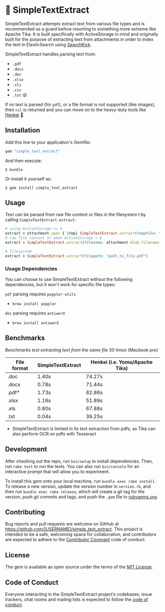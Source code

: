 # 📄 SimpleTextExtract

SimpleTextExtract attempts extract text from various file types and is recommended as a guard before resorting to something more extreme like Apache Tika. It is built specifically with ActiveStorage in mind and originally built for the purpose of extracting text from attachments in order to index the text in ElasticSearch using [SearchKick](https://github.com/ankane/searchkick).

SimpleTextExtract handles parsing text from:

- `.pdf`
- `.docx`
- `.doc`
- `.xlsx`
- `.xls`
- `.csv`
- `.txt` 😜

If no text is parsed (for `pdf`), or a file format is not supported (like images), then `nil` is returned and you can move on to the heavy-duty tools like [Henkei](https://github.com/abrom/henkei) 💪.

## Installation

Add this line to your application's Gemfile:

```ruby
gem "simple_text_extract"
```

And then execute:

    $ bundle

Or install it yourself as:

    $ gem install simple_text_extract

## Usage

Text can be parsed from raw file content or files in the filesystem t by calling `SimpleTextExtract.extract`:

```ruby
# using ActiveStorage >= 6
extract = attachment.open { |tmp| SimpleTextExtract.extract(tempfile: tmp) }
# raw file content or when ActiveStorage < 6
extract = SimpleTextExtract.extract(filename: attachment.blob.filename, raw: attachment.download)

# filesystem
extract = SimpleTextExtract.extract(filepath: "path_to_file.pdf")
```

### Usage Dependencies

You can choose to use SimpleTextExtract without the following dependencies, but it won't work for specific file types:

`pdf` parsing requires `poppler-utils`
- `brew install poppler`

`doc` parsing requires `antiword`
- `brew install antiword`

## Benchmarks

*Benchmarks test extracting text from the same file 50 times (Macbook pro)*

| File format | SimpleTextExtract | Henkei (i.e. Yomu/Apache Tika) |
|-------------|-------------------|--------------------------------|
| .doc        | 1.40s             | 74.27s                         |
| .docx       | 0.78s             | 71.44s                         |
| .pdf*       | 1.73s             | 82.86s                         |
| .xlsx       | 1.16s             | 51.89s                         |
| .xls        | 0.80s             | 67.88s                         |
| .txt        | 0.04s             | 39.25s                         |

* SimpleTextExtract is limited in its text extraction from pdfs, as Tika can also perform OCR on pdfs with Tesseract

## Development

After checking out the repo, run `bin/setup` to install dependencies. Then, run `rake test` to run the tests. You can also run `bin/console` for an interactive prompt that will allow you to experiment.

To install this gem onto your local machine, run `bundle exec rake install`. To release a new version, update the version number in `version.rb`, and then run `bundle exec rake release`, which will create a git tag for the version, push git commits and tags, and push the `.gem` file to [rubygems.org](https://rubygems.org).

## Contributing

Bug reports and pull requests are welcome on GitHub at https://github.com/[USERNAME]/simple_text_extract. This project is intended to be a safe, welcoming space for collaboration, and contributors are expected to adhere to the [Contributor Covenant](http://contributor-covenant.org) code of conduct.

## License

The gem is available as open source under the terms of the [MIT License](https://opensource.org/licenses/MIT).

## Code of Conduct

Everyone interacting in the SimpleTextExtract project’s codebases, issue trackers, chat rooms and mailing lists is expected to follow the [code of conduct](https://github.com/[USERNAME]/simple_text_extract/blob/master/CODE_OF_CONDUCT.md).
